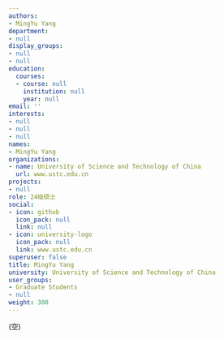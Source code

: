 ```yaml
---
authors:
- MingYu Yang
department:
- null
display_groups:
- null
- null
education:
  courses:
  - course: null
    institution: null
    year: null
email: ''
interests:
- null
- null
- null
names:
- MingYu Yang
organizations:
- name: University of Science and Technology of China
  url: www.ustc.edu.cn
projects:
- null
role: 24级硕士
social:
- icon: github
  icon_pack: null
  link: null
- icon: university-logo
  icon_pack: null
  link: www.ustc.edu.cn
superuser: false
title: MingYu Yang
university: University of Science and Technology of China
user_groups:
- Graduate Students
- null
weight: 300
---
```


(空)
